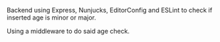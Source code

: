 Backend using Express, Nunjucks, EditorConfig and ESLint to check if inserted age is minor or major.

Using a middleware to do said age check.
